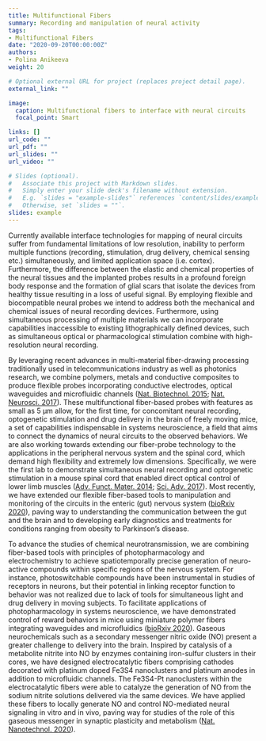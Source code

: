 ```yaml
---
title: Multifunctional Fibers
summary: Recording and manipulation of neural activity
tags:
- Multifunctional Fibers
date: "2020-09-20T00:00:00Z"
authors:
- Polina Anikeeva
weight: 20

# Optional external URL for project (replaces project detail page).
external_link: ""

image:
  caption: Multifunctional fibers to interface with neural circuits
  focal_point: Smart

links: []
url_code: ""
url_pdf: ""
url_slides: ""
url_video: ""

# Slides (optional).
#   Associate this project with Markdown slides.
#   Simply enter your slide deck's filename without extension.
#   E.g. `slides = "example-slides"` references `content/slides/example-slides.md`.
#   Otherwise, set `slides = ""`.
slides: example
---
```


Currently available interface technologies for mapping of neural circuits suffer from fundamental limitations of low resolution, inability to perform multiple functions (recording, stimulation, drug delivery, chemical sensing etc.) simultaneously, and limited application space (i.e. cortex). Furthermore, the difference between the elastic and chemical properties of the neural tissues and the implanted probes results in a profound foreign body response and the formation of glial scars that isolate the devices from healthy tissue resulting in a loss of useful signal. By employing flexible and biocompatible neural probes we intend to address both the mechanical and chemical issues of neural recording devices. Furthermore, using simultaneous processing of multiple materials we can incorporate capabilities inaccessible to existing lithographically defined devices, such as simultaneous optical or pharmacological stimulation combine with high-resolution neural recording.


By leveraging recent advances in multi-material fiber-drawing processing traditionally used in telecommunications industry as well as photonics research, we combine polymers, metals and conductive composites to produce flexible probes incorporating conductive electrodes, optical waveguides and microfluidic channels ([Nat. Biotechnol. 2015](../../publication/canales-2015-multifunctional/); [Nat. Neurosci. 2017](../../publication/park-2017-one/)). These multifunctional fiber-based probes with features as small as 5 µm allow, for the first time, for concomitant neural recording, optogenetic stimulation and drug delivery in the brain of freely moving mice, a set of capabilities indispensable in systems neuroscience, a field that aims to connect the dynamics of neural circuits to the observed behaviors. We are also working towards extending our fiber-probe technology to the applications in the peripheral nervous system and the spinal cord, which demand high flexibility and extremely low dimensions. Specifically, we were the first lab to demonstrate simultaneous neural recording and optogenetic stimulation in a mouse spinal cord that enabled direct optical control of lower limb muscles ([Adv. Funct. Mater. 2014](../../publication/lu-2014-polymer/); [Sci. Adv. 2017](../../publication/lu-2017-flexible/)). Most recently, we have extended our flexible fiber-based tools to manipulation and monitoring of the circuits in the enteric (gut) nervous system ([bioRxiv 2020](../../publication/frank-2020-vivo/)), paving way to understanding the communication between the gut and the brain and to developing early diagnostics and treatments for conditions ranging from obesity to Parkinson’s disease.


To advance the studies of chemical neurotransmission, we are combining fiber-based tools with principles of photopharmacology and electrochemistry to achieve spatiotemporally precise generation of neuro-active compounds within specific regions of the nervous system. For instance, photoswitchable compounds have been instrumental in studies of receptors in neurons, but their potential in linking receptor function to behavior was not realized due to lack of tools for simultaneous light and drug delivery in moving subjects. To facilitate applications of photopharmacology in systems neuroscience, we have demonstrated control of reward behaviors in mice using miniature polymer fibers integrating waveguides and microfluidics ([bioRxiv 2020](../../publication/frank-2020-vivo/)). Gaseous neurochemicals such as a secondary messenger nitric oxide (NO) present a greater challenge to delivery into the brain. Inspired by catalysis of a metabolite nitrite into NO by enzymes containing iron-sulfur clusters in their cores, we have designed electrocatalytic fibers comprising cathodes decorated with platinum doped Fe3S4 nanoclusters and platinum anodes in addition to microfluidic channels. The Fe3S4-Pt nanoclusters within the electrocatalytic fibers were able to catalyze the generation of NO from the sodium nitrite solutions delivered via the same devices. We have applied these fibers to locally generate NO and control NO-mediated neural signaling in vitro and in vivo, paving way for studies of the role of this gaseous messenger in synaptic plasticity and metabolism ([Nat. Nanotechnol. 2020](../../publication/park-2020-in-situ/)).

